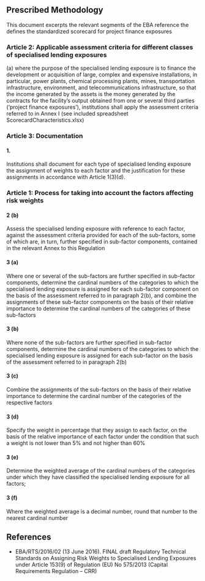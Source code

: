 ## Prescribed Methodology
This document excerpts the relevant segments of the EBA reference the defines the standardized scorecard for project finance exposures

### Article 2: Applicable assessment criteria for different classes of specialised lending exposures

(a) where the purpose of the specialised lending exposure is to finance the  development or acquisition of large, complex and expensive installations, in particular, power plants, chemical processing plants, mines, transportation infrastructure, environment, and telecommunications infrastructure, so that the income generated by the assets is the money generated by the contracts for the facility’s output obtained from one or several third parties (‘project finance exposures’), institutions shall apply the assessment criteria referred to in Annex I (see included spreadsheet ScorecardCharacteristics.xlsx)

### Article 3:  Documentation

#### 1. 
Institutions shall document for each type of specialised lending exposure the assignment of  weights to each factor and the justification for these assignments in accordance with Article 1(3)(d).


### Article 1: Process for taking into account the factors affecting risk weights

#### 2 (b) 
Assess the specialised lending exposure with reference to each factor, against the assessment criteria provided for each of the sub-factors, some of which are, in turn, further specified in sub-factor components, contained in the relevant Annex to this Regulation

#### 3 (a)
Where one or several of the sub-factors are further specified in sub-factor components, determine the cardinal numbers of the categories to which the specialised lending exposure is assigned for each sub-factor component on the basis of the assessment referred to in paragraph 2(b), and combine the assignments of these sub-factor components on the basis of their relative importance to determine the cardinal numbers of the categories of these sub-factors

#### 3 (b) 
Where none of the sub-factors are further specified in sub-factor components, determine the cardinal numbers of the categories to which the specialised lending exposure is assigned for each sub-factor on the basis of the assessment referred to in paragraph 2(b)

#### 3 (c) 
Combine the assignments of the sub-factors on the basis of their relative importance to determine the cardinal number of the categories of the respective factors

#### 3 (d) 
Specify the weight in percentage that they assign to each factor, on the basis of the relative importance of each factor under the condition that such a weight is not lower than 5% and not higher than 60%

#### 3 (e) 
Determine the weighted average of the cardinal numbers of the categories under which they have classified the specialised lending exposure for all factors;

#### 3 (f) 
Where the weighted average is a decimal number, round that number to the nearest cardinal number


## References

* EBA/RTS/2016/02 (13 June 2016). FINAL draft Regulatory Technical Standards on Assigning Risk Weights to Specialised Lending Exposures under Article 153(9) of Regulation (EU) No 575/2013 (Capital Requirements Regulation – CRR)
